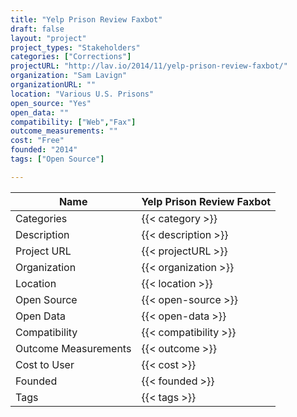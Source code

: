 ```yaml
---
title: "Yelp Prison Review Faxbot"
draft: false
layout: "project"
project_types: "Stakeholders"
categories: ["Corrections"]
projectURL: "http://lav.io/2014/11/yelp-prison-review-faxbot/"
organization: "Sam Lavign"
organizationURL: ""
location: "Various U.S. Prisons"
open_source: "Yes"
open_data: ""
compatibility: ["Web","Fax"]
outcome_measurements: ""
cost: "Free"
founded: "2014"
tags: ["Open Source"]

---
```



Name                    |  Yelp Prison Review Faxbot    
------------------------|----
Categories              | {{< category >}} 
Description             | {{< description >}} 
Project URL             | {{< projectURL >}} 
Organization            | {{< organization >}} 
Location                | {{< location >}} 
Open Source             | {{< open-source >}} 
Open Data               | {{< open-data >}} 
Compatibility           | {{< compatibility >}} 
Outcome Measurements    | {{< outcome >}} 
Cost to User            | {{< cost >}} 
Founded                 | {{< founded >}} 
Tags                    | {{< tags >}} 

